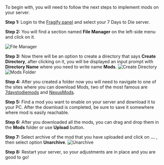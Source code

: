 To begin with, you will need to follow the next steps to implement mods on your server.

**Step 1:** Login to the [Fragify panel](https://panel.fragify.net/auth/login) and select your 7 Days to Die server. 

**Step 2:** You will find a section named **File Manager** on the left-side menu and click on it.

![File Manager](../images/file-manager.png)  

**Step 3:** Now there will be an option to create a directory that says **Create Directory**, after clicking on it, you will be displayed an input prompt with **Directory Name** where you need to write name **Mods**.
![Create Directory](../images/create-directory.png)
![Mods Folder](../images/folder-mods.png)

**Step 4:** After you created a folder now you will need to navigate to one of the sites where you can download Mods, two of the most famous are [7daystodiemods](https://7daystodiemods.com/) and [NexusMods](https://www.nexusmods.com/7daystodie).  

**Step 5:** Find a mod you want to enable on your server and download it to your PC. After the download is completed, be sure to save it somewhere where mod is easily reachable.  

**Step 6:** After you downloaded all the mods, you can drag and drop them in the **Mods** folder or use **Upload** button.

**Step 7:** Select archive of the mod that you have uploaded and click on **...**  , then select option **Unarchive**.
![Unarchive](../images/unarchive.png)

**Step 8:** Restart your server, so your adjustments are in place and you are good to go!